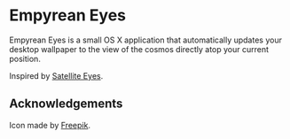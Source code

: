 # Empyrean Eyes

Empyrean Eyes is a small OS X application that automatically updates your desktop wallpaper to the view of the cosmos directly atop your current position.

Inspired by [Satellite Eyes](https://github.com/tomtaylor/satellite-eyes).

## Acknowledgements

Icon made by [Freepik](http://www.flaticon.com/authors/freepik).
